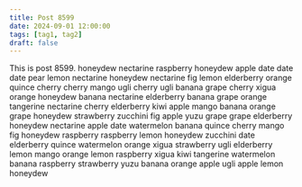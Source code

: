 ```yaml
---
title: Post 8599
date: 2024-09-01 12:00:00
tags: [tag1, tag2]
draft: false
---
```

This is post 8599.
honeydew
nectarine
raspberry
honeydew
apple
date
date
date
pear
lemon
nectarine
honeydew
nectarine
fig
lemon
elderberry
orange
quince
cherry
cherry
mango
ugli
cherry
ugli
banana
grape
cherry
xigua
orange
honeydew
banana
nectarine
elderberry
banana
grape
orange
tangerine
nectarine
cherry
elderberry
kiwi
apple
mango
banana
orange
grape
honeydew
strawberry
zucchini
fig
apple
yuzu
grape
grape
elderberry
honeydew
nectarine
apple
date
watermelon
banana
quince
cherry
mango
fig
honeydew
raspberry
raspberry
lemon
honeydew
zucchini
date
elderberry
quince
watermelon
orange
xigua
strawberry
ugli
elderberry
lemon
mango
orange
lemon
raspberry
xigua
kiwi
tangerine
watermelon
banana
raspberry
strawberry
yuzu
banana
orange
apple
ugli
apple
lemon
honeydew
